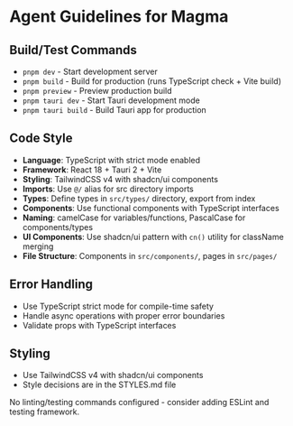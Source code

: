 # Agent Guidelines for Magma

## Build/Test Commands
- `pnpm dev` - Start development server
- `pnpm build` - Build for production (runs TypeScript check + Vite build)
- `pnpm preview` - Preview production build
- `pnpm tauri dev` - Start Tauri development mode
- `pnpm tauri build` - Build Tauri app for production

## Code Style
- **Language**: TypeScript with strict mode enabled
- **Framework**: React 18 + Tauri 2 + Vite
- **Styling**: TailwindCSS v4 with shadcn/ui components
- **Imports**: Use `@/` alias for src directory imports
- **Types**: Define types in `src/types/` directory, export from index
- **Components**: Use functional components with TypeScript interfaces
- **Naming**: camelCase for variables/functions, PascalCase for components/types
- **UI Components**: Use shadcn/ui pattern with `cn()` utility for className merging
- **File Structure**: Components in `src/components/`, pages in `src/pages/`

## Error Handling
- Use TypeScript strict mode for compile-time safety
- Handle async operations with proper error boundaries
- Validate props with TypeScript interfaces

## Styling
- Use TailwindCSS v4 with shadcn/ui components
- Style decisions are in the STYLES.md file

No linting/testing commands configured - consider adding ESLint and testing framework.
